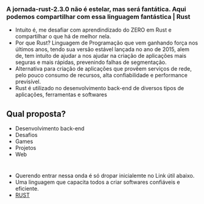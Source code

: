 ### A jornada-rust-2.3.0 não é estelar, mas será fantática. Aqui podemos compartilhar com essa linguagem fantástica | Rust
 
 - Intuito é, me desafiar com aprendindizado do ZERO em Rust e compartilhar o que há de melhor nela.
 - Por que Rust? Linguagem de Programação que vem ganhando força nos últimos anos, tendo sua versão estável lançada no ano de 2015, alem de, tem intuito de ajudar a nos ajudar na criação de aplicações mais seguras e mais rápidas, prevenindo falhas de segmentação.
 - Alternativa para criação de aplicações que provêem serviços de rede, pelo pouco consumo de recursos, alta confiabilidade e performance previsível.
 - Rust é utilizado no desenvolvimento back-end de diversos tipos de aplicações, ferramentas e softwares
 
## Qual proposta?
-  Desenvolvimento back-end
-  Desafios 
-  Games
-  Projetos
-  Web
#
- Querendo entrar nessa onda é só dropar inicialemte no Link útil abaixo. 
 - Uma linguagem que capacita todos a criar softwares confiáveis e eficiente.
 - [RUST](https://www.rust-lang.org/) 
